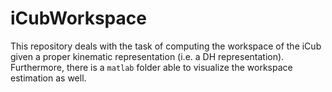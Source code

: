 iCubWorkspace
==============

This repository deals with the task of computing the workspace of the iCub given a proper kinematic representation (i.e. a DH representation). Furthermore, there is a `matlab` folder able to visualize the workspace estimation as well.

